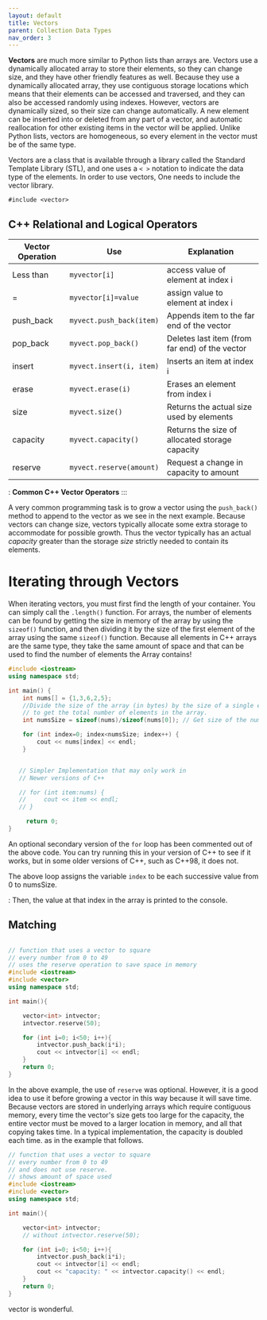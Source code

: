 ```yaml
---
layout: default
title: Vectors
parent: Collection Data Types
nav_order: 3
---
```


**Vectors** are much more similar to Python lists than arrays are.
Vectors use a dynamically allocated array to store their elements, so
they can change size, and they have other friendly features as well.
Because they use a dynamically allocated array, they use contiguous
storage locations which means that their elements can be accessed and
traversed, and they can also be accessed randomly using indexes.
However, vectors are dynamically sized, so their size can change
automatically. A new element can be inserted into or deleted from any
part of a vector, and automatic reallocation for other existing items in
the vector will be applied. Unlike Python lists, vectors are
homogeneous, so every element in the vector must be of the same type.

Vectors are a class that is available through a library called the
Standard Template Library (STL), and one uses a `< >` notation to
indicate the data type of the elements. In order to use vectors, One
needs to include the vector library.

    #include <vector>

## C++ Relational and Logical Operators

| **Vector Operation**        | **Use** | **Explanation**                                                |
|---------------------------|-------------|-----------------------------------------------------------------|
| Less than                 | `myvector[i]`         | access value of element at index i                                              |
| =              | `myvector[i]=value`         | assign value to element at index i                                           |
| push_back        | `myvect.push_back(item)`        | Appends item to the far end of the vector                                  |
| pop_back     | `myvect.pop_back()`        | Deletes last item (from far end) of the vector                               |
| insert                     | `myvect.insert(i, item)`        | Inserts an item at index i                                               |
| erase                 | `myvect.erase(i)`        | Erases an element from index i                                            |
| size               | `myvect.size()`        | Returns the actual size used by elements            |
| capacity                | `myvect.capacity()`        | Returns the size of allocated storage capacity |
| reserve               | `myvect.reserve(amount)`         | Request a change in capacity to amount |
: **Common C++ Vector Operators**
:::

A very common programming task is to grow a vector using the
`push_back()` method to append to the vector as we see in the next
example. Because vectors can change size, vectors typically allocate
some extra storage to accommodate for possible growth. Thus the vector
typically has an actual *capacity* greater than the storage *size*
strictly needed to contain its elements.

# Iterating through Vectors

When iterating vectors, you must first find the length of your
container. You can simply call the `.length()` function. For arrays, the
number of elements can be found by getting the size in memory of the
array by using the `sizeof()` function, and then dividing it by the size
of the first element of the array using the same `sizeof()` function.
Because all elements in C++ arrays are the same type, they take the same
amount of space and that can be used to find the number of elements the
Array contains!

```cpp
#include <iostream>
using namespace std;

int main() {
    int nums[] = {1,3,6,2,5};
    //Divide the size of the array (in bytes) by the size of a single element (in bytes)
    // to get the total number of elements in the array.
    int numsSize = sizeof(nums)/sizeof(nums[0]); // Get size of the nums array

    for (int index=0; index<numsSize; index++) {
        cout << nums[index] << endl;
    }


   // Simpler Implementation that may only work in
   // Newer versions of C++

   // for (int item:nums) {
   //     cout << item << endl;
   // }

     return 0;
}
```

An optional secondary version of the `for` loop has been commented out
of the above code. You can try running this in your version of C++ to
see if it works, but in some older versions of C++, such as C++98, it
does not.

The above loop assigns the variable `index` to be each successive value from 0 to numsSize.

:   Then, the value at that index in the array is printed to the
    console.

## Matching

```cpp

// function that uses a vector to square
// every number from 0 to 49
// uses the reserve operation to save space in memory
#include <iostream>
#include <vector>
using namespace std;

int main(){

    vector<int> intvector;
    intvector.reserve(50);

    for (int i=0; i<50; i++){
        intvector.push_back(i*i);
        cout << intvector[i] << endl;
    }
    return 0;
}
```

In the above example, the use of `reserve` was optional. However, it is
a good idea to use it before growing a vector in this way because it
will save time. Because vectors are stored in underlying arrays which
require contiguous memory, every time the vector\'s size gets too large
for the capacity, the entire vector must be moved to a larger location
in memory, and all that copying takes time. In a typical implementation,
the capacity is doubled each time. as in the example that follows.

```cpp
// function that uses a vector to square
// every number from 0 to 49
// and does not use reserve.
// shows amount of space used
#include <iostream>
#include <vector>
using namespace std;

int main(){

    vector<int> intvector;
    // without intvector.reserve(50);

    for (int i=0; i<50; i++){
        intvector.push_back(i*i);
        cout << intvector[i] << endl;
        cout << "capacity: " << intvector.capacity() << endl;
    }
    return 0;
}
```

vector is wonderful.